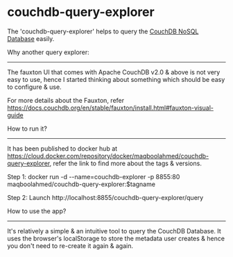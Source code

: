 # couchdb-query-explorer
The 'couchdb-query-explorer' helps to query the <a href="https://docs.couchdb.org/en/stable/index.html" target="_blank">CouchDB NoSQL Database</a> easily.


Why another query explorer:
**************************
The fauxton UI that comes with Apache CouchDB v2.0 & above is not very easy to use, hence I started thinking about something which should be easy to configure & use. 

For more details about the Fauxton, refer https://docs.couchdb.org/en/stable/fauxton/install.html#fauxton-visual-guide


How to run it?
*************
It has been published to docker hub at https://cloud.docker.com/repository/docker/maqboolahmed/couchdb-query-explorer, refer the link to find more about the tags & versions.

Step 1: docker run -d --name=couchdb-explorer -p 8855:80 maqboolahmed/couchdb-query-explorer:$tagname

Step 2: Launch http://localhost:8855/couchdb-query-explorer/query


How to use the app?
******************
It's relatively a simple & an intuitive tool to query the CouchDB Database. It uses the browser's localStorage to store the metadata user creates & hence you don't need to re-create it again & again.


